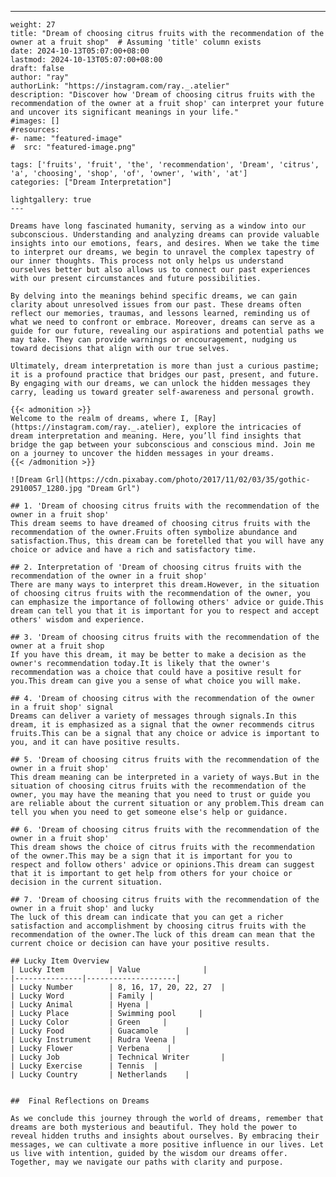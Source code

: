 ---
    weight: 27
    title: "Dream of choosing citrus fruits with the recommendation of the owner at a fruit shop"  # Assuming 'title' column exists
    date: 2024-10-13T05:07:00+08:00
    lastmod: 2024-10-13T05:07:00+08:00
    draft: false
    author: "ray"
    authorLink: "https://instagram.com/ray._.atelier"
    description: "Discover how 'Dream of choosing citrus fruits with the recommendation of the owner at a fruit shop' can interpret your future and uncover its significant meanings in your life."
    #images: []
    #resources:
    #- name: "featured-image"
    #  src: "featured-image.png"
    
    tags: ['fruits', 'fruit', 'the', 'recommendation', 'Dream', 'citrus', 'a', 'choosing', 'shop', 'of', 'owner', 'with', 'at']
    categories: ["Dream Interpretation"]
    
    lightgallery: true
    ---
    
    Dreams have long fascinated humanity, serving as a window into our subconscious. Understanding and analyzing dreams can provide valuable insights into our emotions, fears, and desires. When we take the time to interpret our dreams, we begin to unravel the complex tapestry of our inner thoughts. This process not only helps us understand ourselves better but also allows us to connect our past experiences with our present circumstances and future possibilities.
    
    By delving into the meanings behind specific dreams, we can gain clarity about unresolved issues from our past. These dreams often reflect our memories, traumas, and lessons learned, reminding us of what we need to confront or embrace. Moreover, dreams can serve as a guide for our future, revealing our aspirations and potential paths we may take. They can provide warnings or encouragement, nudging us toward decisions that align with our true selves.
    
    Ultimately, dream interpretation is more than just a curious pastime; it is a profound practice that bridges our past, present, and future. By engaging with our dreams, we can unlock the hidden messages they carry, leading us toward greater self-awareness and personal growth.
    
    {{< admonition >}}
    Welcome to the realm of dreams, where I, [Ray](https://instagram.com/ray._.atelier), explore the intricacies of dream interpretation and meaning. Here, you’ll find insights that bridge the gap between your subconscious and conscious mind. Join me on a journey to uncover the hidden messages in your dreams.
    {{< /admonition >}}
    
    ![Dream Grl](https://cdn.pixabay.com/photo/2017/11/02/03/35/gothic-2910057_1280.jpg "Dream Grl")
    
    ## 1. 'Dream of choosing citrus fruits with the recommendation of the owner in a fruit shop'
    This dream seems to have dreamed of choosing citrus fruits with the recommendation of the owner.Fruits often symbolize abundance and satisfaction.Thus, this dream can be foretelled that you will have any choice or advice and have a rich and satisfactory time.
    
    ## 2. Interpretation of 'Dream of choosing citrus fruits with the recommendation of the owner in a fruit shop'
    There are many ways to interpret this dream.However, in the situation of choosing citrus fruits with the recommendation of the owner, you can emphasize the importance of following others' advice or guide.This dream can tell you that it is important for you to respect and accept others' wisdom and experience.
    
    ## 3. 'Dream of choosing citrus fruits with the recommendation of the owner at a fruit shop
    If you have this dream, it may be better to make a decision as the owner's recommendation today.It is likely that the owner's recommendation was a choice that could have a positive result for you.This dream can give you a sense of what choice you will make.
    
    ## 4. 'Dream of choosing citrus with the recommendation of the owner in a fruit shop' signal
    Dreams can deliver a variety of messages through signals.In this dream, it is emphasized as a signal that the owner recommends citrus fruits.This can be a signal that any choice or advice is important to you, and it can have positive results.
    
    ## 5. 'Dream of choosing citrus fruits with the recommendation of the owner in a fruit shop'
    This dream meaning can be interpreted in a variety of ways.But in the situation of choosing citrus fruits with the recommendation of the owner, you may have the meaning that you need to trust or guide you are reliable about the current situation or any problem.This dream can tell you when you need to get someone else's help or guidance.
    
    ## 6. 'Dream of choosing citrus fruits with the recommendation of the owner in a fruit shop'
    This dream shows the choice of citrus fruits with the recommendation of the owner.This may be a sign that it is important for you to respect and follow others' advice or opinions.This dream can suggest that it is important to get help from others for your choice or decision in the current situation.
    
    ## 7. 'Dream of choosing citrus fruits with the recommendation of the owner in a fruit shop' and lucky
    The luck of this dream can indicate that you can get a richer satisfaction and accomplishment by choosing citrus fruits with the recommendation of the owner.The luck of this dream can mean that the current choice or decision can have your positive results.
    
    ## Lucky Item Overview
    | Lucky Item          | Value              |
    |---------------|--------------------|
    | Lucky Number        | 8, 16, 17, 20, 22, 27  |
    | Lucky Word          | Family |
    | Lucky Animal        | Hyena |
    | Lucky Place         | Swimming pool     |
    | Lucky Color         | Green     |
    | Lucky Food          | Guacamole      |
    | Lucky Instrument    | Rudra Veena |
    | Lucky Flower        | Verbena    |
    | Lucky Job           | Technical Writer       |
    | Lucky Exercise      | Tennis  |
    | Lucky Country       | Netherlands    |
    
    
    ##  Final Reflections on Dreams
    
    As we conclude this journey through the world of dreams, remember that dreams are both mysterious and beautiful. They hold the power to reveal hidden truths and insights about ourselves. By embracing their messages, we can cultivate a more positive influence in our lives. Let us live with intention, guided by the wisdom our dreams offer. Together, may we navigate our paths with clarity and purpose.
    